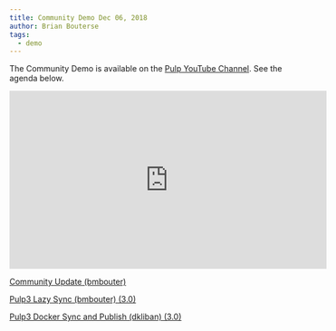 ```yaml
---
title: Community Demo Dec 06, 2018
author: Brian Bouterse
tags:
  - demo
---
```

The Community Demo is available on the [Pulp YouTube Channel](https://www.youtube.com/PulpProject). See the agenda below.

<iframe width="560" height="315" src="https://www.youtube.com/embed/IeY4lI8jG38" frameborder="0" allowfullscreen></iframe>

[Community Update (bmbouter)](http://www.youtube.com/watch?v=IeY4lI8jG38&t=0m24s)

[Pulp3 Lazy Sync (bmbouter) (3.0)](http://www.youtube.com/watch?v=IeY4lI8jG38&t=5m19s)

[Pulp3 Docker Sync and Publish (dkliban) (3.0)](http://www.youtube.com/watch?v=IeY4lI8jG38&t=11m43s)

